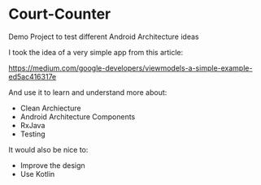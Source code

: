 # Court-Counter
Demo Project to test different Android Architecture ideas

I took the idea of a very simple app from this article:

https://medium.com/google-developers/viewmodels-a-simple-example-ed5ac416317e

And use it to learn and understand more about:
- Clean Archiecture
- Android Architecture Components
- RxJava
- Testing

It would also be nice to:
- Improve the design
- Use Kotlin
